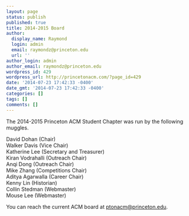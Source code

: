 ```yaml
---
layout: page
status: publish
published: true
title: 2014-2015 Board
author:
  display_name: Raymond
  login: admin
  email: raymondz@princeton.edu
  url: ''
author_login: admin
author_email: raymondz@princeton.edu
wordpress_id: 429
wordpress_url: http://princetonacm.com/?page_id=429
date: '2014-07-23 17:42:33 -0400'
date_gmt: '2014-07-23 17:42:33 -0400'
categories: []
tags: []
comments: []
---
```

<p>The 2014-2015 Princeton ACM Student Chapter was run by the following muggles.</p>
<p>David Dohan (Chair)<br />
Walker Davis (Vice Chair)<br />
Katherine Lee (Secretary and Treasurer)<br />
Kiran Vodrahalli (Outreach Chair)<br />
Anqi Dong (Outreach Chair)<br />
Mike Zhang (Competitions Chair)<br />
Aditya Agarwalla (Career Chair)<br />
Kenny Lin (Historian)<br />
Collin Stedman (Webmaster)<br />
Mouse Lee (Webmaster)</p>
<p>You can reach the current ACM board at <a href="mailto:ptonacm@princeton.edu">ptonacm@princeton.edu</a>.</p>
